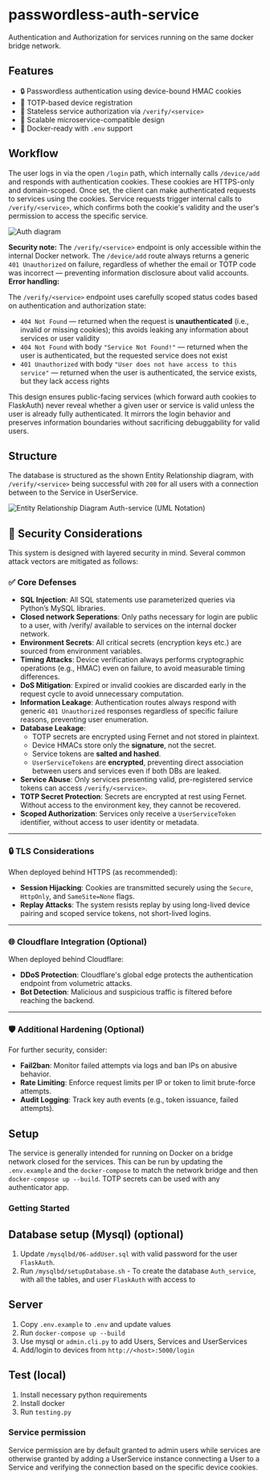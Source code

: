 # passwordless-auth-service
Authentication and Authorization for services running on the same docker bridge network.

## Features
- 🔒 Passwordless authentication using device-bound HMAC cookies
- 🔐 TOTP-based device registration
- 🧠 Stateless service authorization via `/verify/<service>`
- 🔄 Scalable microservice-compatible design
- 🐳 Docker-ready with `.env` support

## Workflow
The user logs in via the open `/login` path, which internally calls `/device/add` and responds with authentication cookies. These cookies are HTTPS-only and domain-scoped. Once set, the client can make authenticated requests to services using the cookies.
Service requests trigger internal calls to `/verify/<service>`, which confirms both the cookie's validity and the user's permission to access the specific service.

![Auth diagram](https://github.com/user-attachments/assets/ff25884f-651e-48cf-8d41-9eb5dbf2c341)

**Security note:** The `/verify/<service>` endpoint is only accessible within the internal Docker network. The `/device/add` route always returns a generic `401 Unauthorized` on failure, regardless of whether the email or TOTP code was incorrect — preventing information disclosure about valid accounts.
**Error handling:**

The `/verify/<service>` endpoint uses carefully scoped status codes based on authentication and authorization state:

- `404 Not Found` — returned when the request is **unauthenticated** (i.e., invalid or missing cookies); this avoids leaking any information about services or user validity
- `404 Not Found` with body `"Service Not Found!"` — returned when the user is authenticated, but the requested service does not exist
- `401 Unauthorized` with body `"User does not have access to this service"` — returned when the user is authenticated, the service exists, but they lack access rights

This design ensures public-facing services (which forward auth cookies to FlaskAuth) never reveal whether a given user or service is valid unless the user is already fully authenticated. It mirrors the login behavior and preserves information boundaries without sacrificing debuggability for valid users.

## Structure
The database is structured as the shown Entity Relationship diagram, with `/verify/<service>` being successful with `200` for all users with a connection between to the Service in UserService.

![Entity Relationship Diagram Auth-service (UML Notation)](https://github.com/user-attachments/assets/b7d94e33-6610-40fe-b214-22b51233d905)


## 🔐 Security Considerations

This system is designed with layered security in mind. Several common attack vectors are mitigated as follows:

### ✅ Core Defenses

- **SQL Injection**: All SQL statements use parameterized queries via Python’s MySQL libraries.
- **Closed network Seperations**: Only paths necessary for login are public to a user, with /verify/<service> available to services on the internal docker network.
- **Environment Secrets**: All critical secrets (encryption keys etc.) are sourced from environment variables.
- **Timing Attacks**: Device verification always performs cryptographic operations (e.g., HMAC) even on failure, to avoid measurable timing differences.
- **DoS Mitigation**: Expired or invalid cookies are discarded early in the request cycle to avoid unnecessary computation.
- **Information Leakage**: Authentication routes always respond with generic `401 Unauthorized` responses regardless of specific failure reasons, preventing user enumeration.
- **Database Leakage**:  
  - TOTP secrets are encrypted using Fernet and not stored in plaintext.  
  - Device HMACs store only the **signature**, not the secret.  
  - Service tokens are **salted and hashed**.  
  - `UserServiceTokens` are **encrypted**, preventing direct association between users and services even if both DBs are leaked.
- **Service Abuse**: Only services presenting valid, pre-registered service tokens can access `/verify/<service>`.
- **TOTP Secret Protection**: Secrets are encrypted at rest using Fernet. Without access to the environment key, they cannot be recovered.
- **Scoped Authorization**: Services only receive a `UserServiceToken` identifier, without access to user identity or metadata.

---

### 🔒 TLS Considerations

When deployed behind HTTPS (as recommended):

- **Session Hijacking**: Cookies are transmitted securely using the `Secure`, `HttpOnly`, and `SameSite=None` flags.
- **Replay Attacks**: The system resists replay by using long-lived device pairing and scoped service tokens, not short-lived logins.

---

### 🌐 Cloudflare Integration (Optional)

When deployed behind Cloudflare:

- **DDoS Protection**: Cloudflare's global edge protects the authentication endpoint from volumetric attacks.
- **Bot Detection**: Malicious and suspicious traffic is filtered before reaching the backend.

---

### 🛡️ Additional Hardening (Optional)

For further security, consider:

- **Fail2ban**: Monitor failed attempts via logs and ban IPs on abusive behavior.
- **Rate Limiting**: Enforce request limits per IP or token to limit brute-force attempts.
- **Audit Logging**: Track key auth events (e.g., token issuance, failed attempts).


## Setup
The service is generally intended for running on Docker on a bridge network closed for the services. This can be run by updating the ```.env.example``` and the ```docker-compose``` to match the network bridge and then ```docker-compose up --build```.
TOTP secrets can be used with any authenticator app. 

### Getting Started

## Database setup (Mysql) (optional)
1. Update `/mysqlbd/06-addUser.sql` with valid password for the user `FlaskAuth`. 
2. Run `/mysqlbd/setupDatabase.sh` - To create the database `Auth_service`, with all the tables, and user `FlaskAuth` with access to

## Server
1. Copy `.env.example` to `.env` and update values
2. Run `docker-compose up --build`
3. Use mysql or `admin.cli.py` to add Users, Services and UserServices 
4. Add/login to devices from `http://<host>:5000/login`

## Test (local)
1. Install necessary python requirements
2. Install docker
3. Run `testing.py`
   
### Service permission
Service permission are by default granted to admin users while services are otherwise granted by adding a UserService instance connecting a User to a Service and verifying the connection based on the specific device cookies.  
